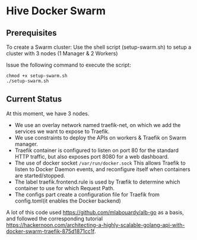 # Hive Docker Swarm
## Prerequisites
To create a Swarm cluster: 
Use the shell script (setup-swarm.sh) to setup a cluster with 3 nodes (1 Manager & 2 Workers)

Issue the following command to execute the script:
```
chmod +x setup-swarm.sh
./setup-swarm.sh
```

## Current Status
At this moment, we have 3 nodes. 

* We use an overlay network named traefik-net, on which we add the services we want to expose to Traefik.
* We use constraints to deploy the APIs on workers & Traefik on Swarm manager.
* Traefik container is configured to listen on port 80 for the standard HTTP traffic, but also exposes port 8080 for a web dashboard.
* The use of docker socket ```/var/run/docker.sock``` This allows Traefik to listen to Docker Daemon events, and reconfigure itself when containers are started/stopped.
* The label traefik.frontend.rule is used by Træfik to determine which container to use for which Request Path.
* The configs part create a configuration file for Traefik from config.toml(it enables the Docker backend)

A lot of this code used https://github.com/mlabouardy/alb-go as a basis, and followed the corresponding tutorial https://hackernoon.com/architecting-a-highly-scalable-golang-api-with-docker-swarm-traefik-875d1871cc1f.